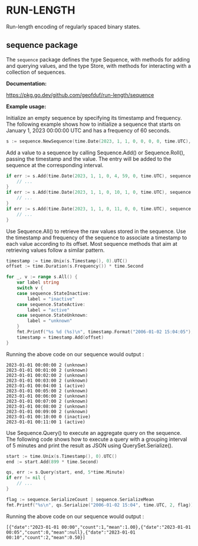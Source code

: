 # RUN-LENGTH

Run-length encoding of regularly spaced binary states.

## sequence package

The `sequence` package defines the type Sequence, with methods for adding and querying values, and
the type Store, with methods for interacting with a collection of sequences.

**Documentation:**

https://pkg.go.dev/github.com/geofduf/run-length/sequence

**Example usage:**

Initialize an empty sequence by specifying its timestamp and frequency. The following
example shows how to initialize a sequence that starts on January 1, 2023 00:00:00 UTC and has a
frequency of 60 seconds.

```go
s := sequence.NewSequence(time.Date(2023, 1, 1, 0, 0, 0, 0, time.UTC), 60)
```

Add a value to a sequence by calling Sequence.Add() or Sequence.Roll(), passing the
timestamp and the value. The entry will be added to the sequence at the corresponding interval.

```go
if err := s.Add(time.Date(2023, 1, 1, 0, 4, 59, 0, time.UTC), sequence.StateActive); err != nil {
    // ...
}
if err := s.Add(time.Date(2023, 1, 1, 0, 10, 1, 0, time.UTC), sequence.StateInactive); err != nil {
    // ...
}
if err := s.Add(time.Date(2023, 1, 1, 0, 11, 0, 0, time.UTC), sequence.StateActive); err != nil {
    // ...
}
```

Use Sequence.All() to retrieve the raw values stored in the sequence. Use the timestamp and
frequency of the sequence to associate a timestamp to each value according to its offset.
Most sequence methods that aim at retrieving values follow a similar pattern.

```go
timestamp := time.Unix(s.Timestamp(), 0).UTC()
offset := time.Duration(s.Frequency()) * time.Second

for _, v := range s.All() {
    var label string
    switch v {
    case sequence.StateInactive:
        label = "inactive"
    case sequence.StateActive:
        label = "active"
    case sequence.StateUnknown:
        label = "unknown"
    }
    fmt.Printf("%s %d (%s)\n", timestamp.Format("2006-01-02 15:04:05"), v, label)
    timestamp = timestamp.Add(offset)
}
```

Running the above code on our sequence would output :

```
2023-01-01 00:00:00 2 (unknown)
2023-01-01 00:01:00 2 (unknown)
2023-01-01 00:02:00 2 (unknown)
2023-01-01 00:03:00 2 (unknown)
2023-01-01 00:04:00 1 (active)
2023-01-01 00:05:00 2 (unknown)
2023-01-01 00:06:00 2 (unknown)
2023-01-01 00:07:00 2 (unknown)
2023-01-01 00:08:00 2 (unknown)
2023-01-01 00:09:00 2 (unknown)
2023-01-01 00:10:00 0 (inactive)
2023-01-01 00:11:00 1 (active)
```

Use Sequence.Query() to execute an aggregate query on the sequence. The following code shows how
to execute a query with a grouping interval of 5 minutes and print the result as JSON using
QuerySet.Serialize().

```go
start := time.Unix(s.Timestamp(), 0).UTC()
end := start.Add(899 * time.Second)

qs, err := s.Query(start, end, 5*time.Minute)
if err != nil {
    // ...
}

flag := sequence.SerializeCount | sequence.SerializeMean
fmt.Printf("%s\n", qs.Serialize("2006-01-02 15:04", time.UTC, 2, flag))
```

Running the above code on our sequence would output :

```
[{"date":"2023-01-01 00:00","count":1,"mean":1.00},{"date":"2023-01-01 00:05","count":0,"mean":null},{"date":"2023-01-01 00:10","count":2,"mean":0.50}]
```